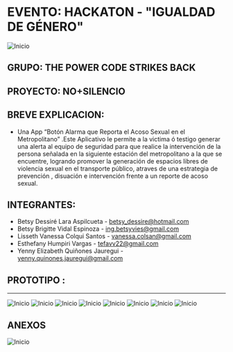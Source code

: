 EVENTO: HACKATON - "IGUALDAD DE GÉNERO"
======================================

![Inicio](assets/images/afiche.jpg)


GRUPO: THE POWER CODE STRIKES BACK
---------------------------------------

## PROYECTO: NO+SILENCIO

## BREVE EXPLICACION: 
- Una App “Botón Alarma que Reporta el Acoso Sexual en el Metropolitano” .Este Aplicativo le permite a la victima ó testigo generar una alerta al equipo de seguridad para que realice la intervención de la persona señalada en la siguiente estación del metropolitano a la que se encuentre,  logrando promover la generación de espacios libres de violencia sexual en el transporte público, atraves de una estrategia de prevención , disuación e intervención frente a un reporte de acoso sexual.

## INTEGRANTES:  
- Betsy Dessiré Lara Aspilcueta - betsy_dessire@hotmail.com
- Betsy Brigitte Vidal Espinoza - ing.betsyvies@gmail.com
- Lisseth Vanessa Colqui Santos - vanessa.colsan@gmail.com
- Esthefany Humpiri Vargas - tefavv22@gmail.com
- Yenny Elizabeth Quiñones Jauregui - yenny.quinones.jauregui@gmail.com

## PROTOTIPO :
----------------------
![Inicio](assets/images/pantalla-1.png)
![Inicio](assets/images/pantalla-2.png)
![Inicio](assets/images/pantalla-3.png)
![Inicio](assets/images/pantalla-4.png)
![Inicio](assets/images/pantalla-5.png)
![Inicio](assets/images/pantalla-6.png)
![Inicio](assets/images/pantalla-7.png)
![Inicio](assets/images/vista-legal.png)

## ANEXOS
![Inicio](assets/images/encuesta-google.png)

